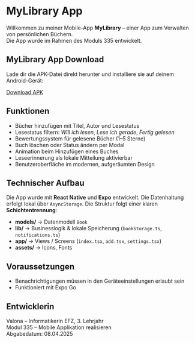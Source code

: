 # MyLibrary App

Willkommen zu meiner Mobile-App **MyLibrary** – einer App zum Verwalten von persönlichen Büchern.  
Die App wurde im Rahmen des Moduls 335 entwickelt.

## MyLibrary App Download

Lade dir die APK-Datei direkt herunter und installiere sie auf deinem Android-Gerät:

[Download APK](https://github.com/Valona1/MyLibrary/blob/main/apk/MyLibrary.apk)

## Funktionen

- Bücher hinzufügen mit Titel, Autor und Lesestatus
- Lesestatus filtern: *Will ich lesen*, *Lese ich gerade*, *Fertig gelesen*
- Bewertungssystem für gelesene Bücher (1–5 Sterne)
- Buch löschen oder Status ändern per Modal
- Animation beim Hinzufügen eines Buches
- Leseerinnerung als lokale Mitteilung aktivierbar
- Benutzeroberfläche im modernen, aufgeräumten Design

## Technischer Aufbau

Die App wurde mit **React Native** und **Expo** entwickelt. Die Datenhaltung erfolgt lokal über `AsyncStorage`. Die Struktur folgt einer klaren **Schichtentrennung**:

- **models/** → Datenmodell `Book`
- **lib/** → Businesslogik & lokale Speicherung (`bookStorage.ts`, `notifications.ts`)
- **app/** → Views / Screens (`index.tsx`, `add.tsx`, `settings.tsx`)
- **assets/** → Icons, Fonts

## Voraussetzungen

- Benachrichtigungen müssen in den Geräteeinstellungen erlaubt sein
- Funktioniert mit Expo Go

## Entwicklerin

Valona – Informatikerin EFZ, 3. Lehrjahr  
Modul 335 – Mobile Applikation realisieren  
Abgabedatum: 08.04.2025